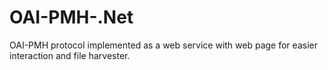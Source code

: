 OAI-PMH-.Net
============

OAI-PMH protocol implemented as a web service with web page for easier interaction and file harvester.
